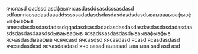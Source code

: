 ячсяasd
фadssd
asdфвыячсasdasddsasdsssasdasd
sdfавппавsadasdaaaddsssssadadasdsdasdasdasdsdasdываывааывафывфывфывфыв
апвsadasdasdasdadssdqqadasdsasdadadasdasdasdasdasdasdasdadasdaasdsdasdasdaasdsdываывафыв
ясsadssasdasdasdываывафывфыв
ясчasdasdывафыв
чсячсasd
ячсasdsd
яясasdasd
ясasd
ясasdasdasd
ячсsadasdasd
ясчasdasdasd
ячс
ваsad
аываsad
ыва
ыва
sad
asd
asd
